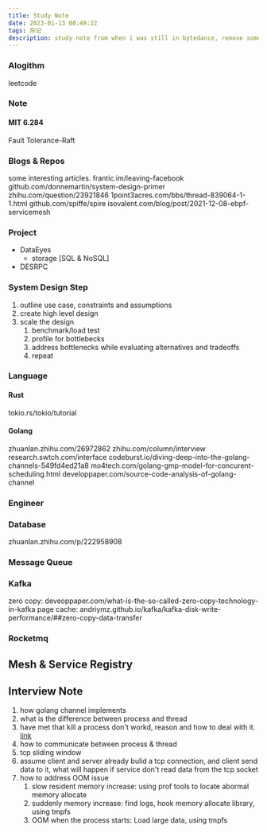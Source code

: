 ```yaml
---
title: Study Note
date: 2023-01-13 08:49:22
tags: 杂记
description: study note from when i was still in bytedance, remove some duplicated stuff and internal resource
---
```


### Alogithm

leetcode

### Note

#### MIT 6.284

Fault Tolerance-Raft

### Blogs & Repos

some interesting articles. 
frantic.im/leaving-facebook
github.com/donnemartin/system-design-primer
zhihu.com/question/23921846
1point3acres.com/bbs/thread-839064-1-1.html
github.com/spiffe/spire
isovalent.com/blog/post/2021-12-08-ebpf-servicemesh

### Project

- DataEyes
  - storage [SQL & NoSQL]
- DESRPC


### System Design Step

1. outline use case, constraints and assumptions
2. create high level design
3. scale the design
   1. benchmark/load test
   2. profile for bottlebecks
   3. address bottlenecks while evaluating alternatives and tradeoffs
   4. repeat

### Language

#### Rust

tokio.rs/tokio/tutorial

#### Golang

zhuanlan.zhihu.com/26972862
zhihu.com/column/interview
research.swtch.com/interface
codeburst.io/diving-deep-into-the-golang-channels-549fd4ed21a8
mo4tech.com/golang-gmp-model-for-concurent-scheduling.html
developpaper.com/source-code-analysis-of-golang-channel

### Engineer

### Database

zhuanlan.zhihu.com/p/222958908

### Message Queue

### Kafka

zero copy: deveoppaper.com/what-is-the-so-called-zero-copy-technology-in-kafka
page cache: andriymz.github.io/kafka/kafka-disk-write-performance/##zero-copy-data-transfer

### Rocketmq

## Mesh & Service Registry

## Interview Note

1. how golang channel implements
2. what is the difference between process and thread
3. have met that kill a process don't workd, reason and how to deal with it. [link](https://unix.stackexchange.com/questions/5642/that-if-kill-9-does-not-workd)
4. how to communicate between process & thread
5. tcp sliding window
6. assume client and server already bulid a tcp connection, and client send data to it, what will happen if service don't read data from the tcp socket
7. how to address OOM issue
   1. slow resident memory increase: using prof tools to locate abormal memory allocate
   2. suddenly memory increase: find logs, hook memory allocate library, using tmpfs
   3. OOM when the process starts: Load large data, using tmpfs

